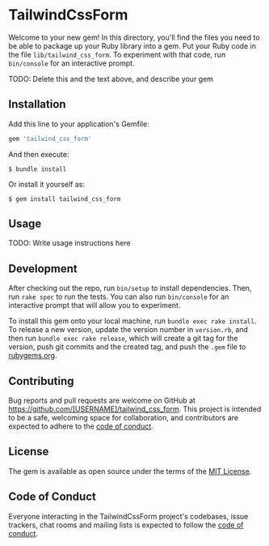 # TailwindCssForm

Welcome to your new gem! In this directory, you'll find the files you need to be able to package up your Ruby library into a gem. Put your Ruby code in the file `lib/tailwind_css_form`. To experiment with that code, run `bin/console` for an interactive prompt.

TODO: Delete this and the text above, and describe your gem

## Installation

Add this line to your application's Gemfile:

```ruby
gem 'tailwind_css_form'
```

And then execute:

    $ bundle install

Or install it yourself as:

    $ gem install tailwind_css_form

## Usage

TODO: Write usage instructions here

## Development

After checking out the repo, run `bin/setup` to install dependencies. Then, run `rake spec` to run the tests. You can also run `bin/console` for an interactive prompt that will allow you to experiment.

To install this gem onto your local machine, run `bundle exec rake install`. To release a new version, update the version number in `version.rb`, and then run `bundle exec rake release`, which will create a git tag for the version, push git commits and the created tag, and push the `.gem` file to [rubygems.org](https://rubygems.org).

## Contributing

Bug reports and pull requests are welcome on GitHub at https://github.com/[USERNAME]/tailwind_css_form. This project is intended to be a safe, welcoming space for collaboration, and contributors are expected to adhere to the [code of conduct](https://github.com/[USERNAME]/tailwind_css_form/blob/master/CODE_OF_CONDUCT.md).

## License

The gem is available as open source under the terms of the [MIT License](https://opensource.org/licenses/MIT).

## Code of Conduct

Everyone interacting in the TailwindCssForm project's codebases, issue trackers, chat rooms and mailing lists is expected to follow the [code of conduct](https://github.com/[USERNAME]/tailwind_css_form/blob/master/CODE_OF_CONDUCT.md).
